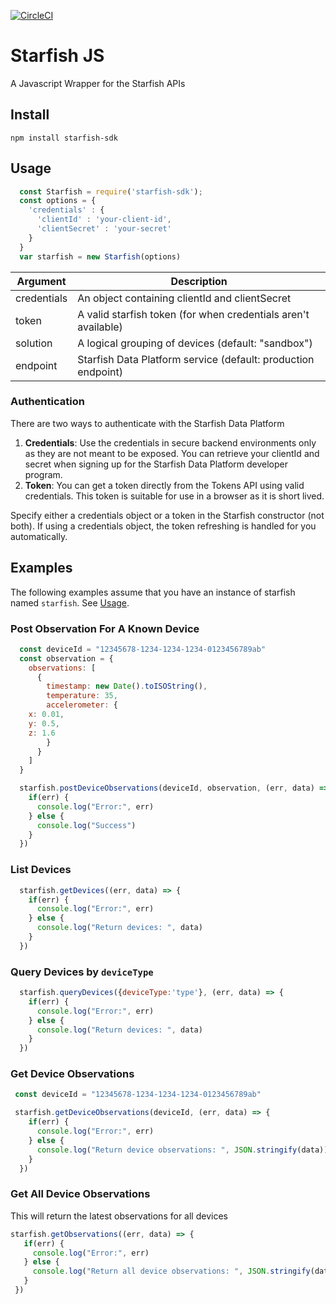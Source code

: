 [![CircleCI](https://circleci.com/gh/silverspringnetworks/starfish-js.svg?style=svg)](https://circleci.com/gh/silverspringnetworks/starfish-js)

# Starfish JS
A Javascript Wrapper for the Starfish APIs

## Install

```
npm install starfish-sdk
```

## Usage

```js
  const Starfish = require('starfish-sdk');
  const options = {
    'credentials' : {
      'clientId' : 'your-client-id',
      'clientSecret' : 'your-secret'
    }
  }
  var starfish = new Starfish(options)
```

| Argument         | Description                                                   |
| ---------------- | ------------------------------------------------------------- |
| credentials      | An object containing clientId and clientSecret                |
| token            | A valid starfish token (for when credentials aren't available)|
| solution         | A logical grouping of devices (default: "sandbox")            |
| endpoint         | Starfish Data Platform service (default: production endpoint) |


### Authentication
There are two ways to authenticate with the Starfish Data Platform

1. **Credentials**: Use the credentials in secure backend environments only as they are not meant to be exposed.  You can retrieve your clientId and secret when signing up for the Starfish Data Platform developer program.
2. **Token**: You can get a token directly from the Tokens API using valid credentials.  This token is suitable for use in a browser as it is short lived.

Specify either a credentials object or a token in the Starfish constructor (not both). If using a credentials object, the token refreshing is handled for you automatically.


## Examples
The following examples assume that you have an instance of starfish named `starfish`. See [Usage](#usage).

### Post Observation For A Known Device

```js
  const deviceId = "12345678-1234-1234-1234-0123456789ab"
  const observation = {
    observations: [
      {
        timestamp: new Date().toISOString(),
        temperature: 35,
        accelerometer: {
  	x: 0.01,
  	y: 0.5,
  	z: 1.6
        }
      }
    ]
  }

  starfish.postDeviceObservations(deviceId, observation, (err, data) => {
    if(err) {
      console.log("Error:", err)
    } else {
      console.log("Success")
    }
  })
```

### List Devices

```js
  starfish.getDevices((err, data) => {
    if(err) {
      console.log("Error:", err)
    } else {
      console.log("Return devices: ", data)
    }
  })
```

### Query Devices by `deviceType`

```js
  starfish.queryDevices({deviceType:'type'}, (err, data) => {
    if(err) {
      console.log("Error:", err)
    } else {
      console.log("Return devices: ", data)
    }
  })
```

### Get Device Observations

```js
 const deviceId = "12345678-1234-1234-1234-0123456789ab"

 starfish.getDeviceObservations(deviceId, (err, data) => {
    if(err) {
      console.log("Error:", err)
    } else {
      console.log("Return device observations: ", JSON.stringify(data))
    }
  })
```

### Get All Device Observations
 This will return the latest observations for all devices

 ```js
 starfish.getObservations((err, data) => {
    if(err) {
      console.log("Error:", err)
    } else {
      console.log("Return all device observations: ", JSON.stringify(data))
    }
  })

```
